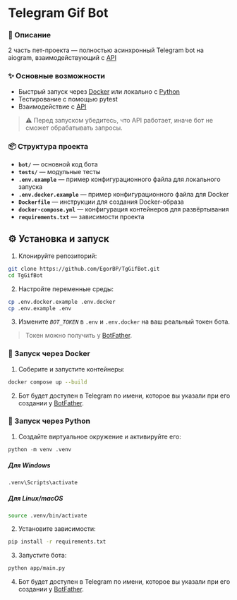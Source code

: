 # Telegram Gif Bot

### 🔹 Описание
2 часть пет-проекта — полностью асинхронный Telegram bot на aiogram, взаимодействующий с [API](https://github.com/EgorBP/API) 

### ✨ Основные возможности
- Быстрый запуск через [Docker](#-запуск-через-docker) или локально с [Python](#-запуск-через-python)  
- Тестирование с помощью pytest  
- Взаимодействие с [API](https://github.com/EgorBP/API)
> ⚠️ Перед запуском убедитесь, что API работает, иначе бот не сможет обрабатывать запросы.
  
### 📦 Структура проекта

- **`bot/`** — основной код бота
- **`tests/`** — модульные тесты
- **`.env.example`** — пример конфигурационного файла для локального запуска
- **`.env.docker.example`** — пример конфигурационного файла для Docker
- **`Dockerfile`** — инструкции для создания Docker-образа
- **`docker-compose.yml`** — конфигурация контейнеров для развёртывания
- **`requirements.txt`** — зависимости проекта

## ⚙️ Установка и запуск

1. Клонируйте репозиторий:
```bash
git clone https://github.com/EgorBP/TgGifBot.git
cd TgGifBot
```
2. Настройте переменные среды:
```bash
cp .env.docker.example .env.docker
cp .env.example .env
```
3. Измените *`BOT_TOKEN`* в `.env` и `.env.docker` на ваш реальный токен бота.
> Токен можно получить у [BotFather](https://telegram.me/BotFather).

### 🐳 Запуск через Docker
1. Соберите и запустите контейнеры:
```bash
docker compose up --build
```
2. Бот будет доступен в Telegram по имени, которое вы указали при его создании у [BotFather](https://telegram.me/BotFather).

### 🐍 Запуск через Python
1. Создайте виртуальное окружение и активируйте его:
```python
python -m venv .venv
```
##### Для Windows
```bash
.venv\Scripts\activate
```
##### Для Linux/macOS
```bash
source .venv/bin/activate
```
2. Установите зависимости:
```bash
pip install -r requirements.txt
```
3. Запустите бота:
```bash
python app/main.py
```
4. Бот будет доступен в Telegram по имени, которое вы указали при его создании у [BotFather](https://telegram.me/BotFather).

